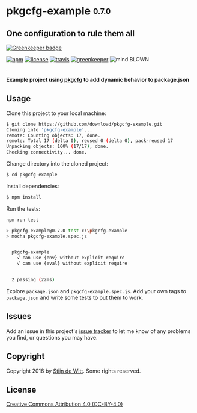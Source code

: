 # pkgcfg-example <sub><sup>0.7.0</sup></sub>
## One configuration to rule them all

[![Greenkeeper badge](https://badges.greenkeeper.io/Download/pkgcfg-example.svg)](https://greenkeeper.io/)

[![npm](https://img.shields.io/npm/v/pkgcfg-example.svg?maxAge=2592000)](https://npmjs.com/package/pkgcfg-example)
[![license](https://img.shields.io/npm/l/pkgcfg-example.svg)](https://creativecommons.org/licenses/by/4.0/)
[![travis](https://img.shields.io/travis/Download/pkgcfg-example.svg)](https://travis-ci.org/Download/pkgcfg-example)
[![greenkeeper](https://img.shields.io/david/Download/pkgcfg-example.svg?maxAge=2592000)](https://greenkeeper.io/)
![mind BLOWN](https://img.shields.io/badge/mind-BLOWN-ff69b4.svg)

<sup><sub><sup><sub>.</sub></sup></sub></sup>

**Example project using [pkgcfg](https://npmjs.com/package/pkgcfg) to add dynamic behavior to package.json**

## Usage
Clone this project to your local machine:

```sh
$ git clone https://github.com/download/pkgcfg-example.git
Cloning into 'pkgcfg-example'...
remote: Counting objects: 17, done.
remote: Total 17 (delta 0), reused 0 (delta 0), pack-reused 17
Unpacking objects: 100% (17/17), done.
Checking connectivity... done.
```

Change directory into the cloned project:

```sh
$ cd pkgcfg-example
```

Install dependencies:

```sh
$ npm install
```

Run the tests:

```sh
npm run test

> pkgcfg-example@0.7.0 test c:\pkgcfg-example
> mocha pkgcfg-example.spec.js


  pkgcfg-example
    √ can use {env} without explicit require
    √ can use {eval} without explicit require


  2 passing (22ms)
```

Explore `package.json` and `pkgcfg-example.spec.js`. Add your own tags to
`package.json` and write some tests to put them to work.


## Issues

Add an issue in this project's [issue tracker](https://github.com/download/pkgcfg-example/issues)
to let me know of any problems you find, or questions you may have.


## Copyright

Copyright 2016 by [Stijn de Witt](http://StijnDeWitt.com). Some rights reserved.


## License

[Creative Commons Attribution 4.0 (CC-BY-4.0)](https://creativecommons.org/licenses/by/4.0/)
